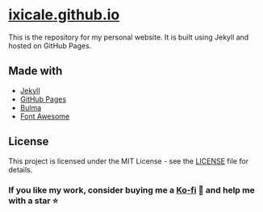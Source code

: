 # [ixicale.github.io](https://ixicale.github.io)

This is the repository for my personal website. It is built using Jekyll and hosted on GitHub Pages.

## Made with

- [Jekyll](https://jekyllrb.com/)
- [GitHub Pages](https://pages.github.com/)
- [Bulma](https://bulma.io/)
- [Font Awesome](https://fontawesome.com/)

## License

This project is licensed under the MIT License - see the [LICENSE](LICENSE) file for details.

### If you like my work, consider buying me a [Ko-fi](https://ko-fi.com/ixicale) 🍵 and help me with a star ⭐